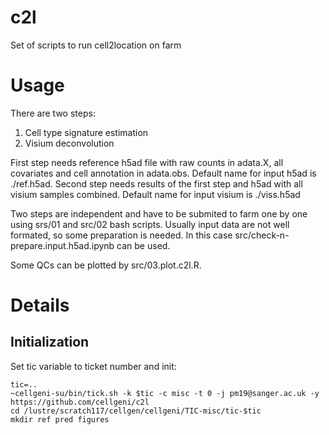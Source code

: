 # c2l
Set of scripts to run cell2location on farm

# Usage
There are two steps:
1. Cell type signature estimation
2. Visium deconvolution

First step needs reference h5ad file with raw counts in adata.X, all covariates and cell annotation in adata.obs. Default name for input h5ad is ./ref.h5ad.
Second step needs results of the first step and h5ad with all visium samples combined. Default name for input visium is ./viss.h5ad

Two steps are independent and have to be submited to farm one by one using srs/01 and src/02 bash scripts. Usually input data are not well formated, so some preparation is needed. In this case src/check-n-prepare.input.h5ad.ipynb can be used.

Some QCs can be plotted by src/03.plot.c2l.R.

# Details
## Initialization
Set tic variable to ticket number and init:
```
tic=.. 
~cellgeni-su/bin/tick.sh -k $tic -c misc -t 0 -j pm19@sanger.ac.uk -y https://github.com/cellgeni/c2l
cd /lustre/scratch117/cellgen/cellgeni/TIC-misc/tic-$tic
mkdir ref pred figures
```


